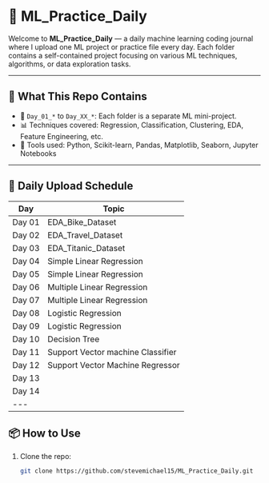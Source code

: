 # 🧠 ML_Practice_Daily

Welcome to **ML_Practice_Daily** — a daily machine learning coding journal where I upload one ML project or practice file every day. Each folder contains a self-contained project focusing on various ML techniques, algorithms, or data exploration tasks.

---

## 🚀 What This Repo Contains

- 📁 `Day_01_*` to `Day_XX_*`: Each folder is a separate ML mini-project.
- 📊 Techniques covered: Regression, Classification, Clustering, EDA, Feature Engineering, etc.
- 🧰 Tools used: Python, Scikit-learn, Pandas, Matplotlib, Seaborn, Jupyter Notebooks

---

## 📅 Daily Upload Schedule

| Day     | Topic                              |
|---------|------------------------------------|
| Day 01  | EDA_Bike_Dataset                   |
| Day 02  | EDA_Travel_Dataset                 |
| Day 03  | EDA_Titanic_Dataset                |
| Day 04  | Simple Linear Regression           |
| Day 05  | Simple Linear Regression           |
| Day 06  | Multiple Linear Regression         |
| Day 07  | Multiple Linear Regression         |
| Day 08  | Logistic Regression                |
| Day 09  | Logistic Regression                |
| Day 10  | Decision Tree                      |
| Day 11  | Support Vector machine Classifier  |
| Day 12  | Support Vector Machine Regressor   |
| Day 13  |                                    |
| Day 14  |                                    |
|---

## 📦 How to Use

1. Clone the repo:
   ```bash
   git clone https://github.com/stevemichael15/ML_Practice_Daily.git
